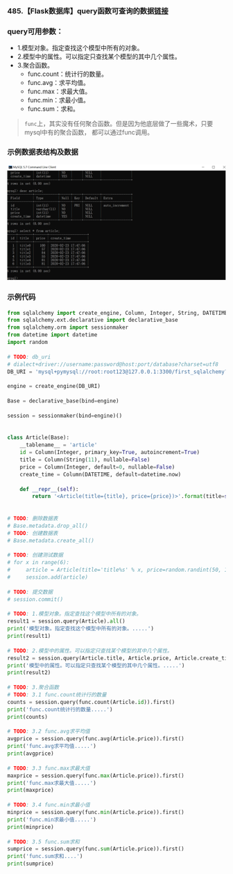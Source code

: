 ### 485.【Flask数据库】query函数可查询的数据[链接](http://wangkaixiang.cn/python-flask/di-liu-zhang-ff1a-sqlalchemy-shu-ju-ku/di-si-jie-ff1a-sqlalchemy-de-orm-2.html)

### query可用参数：
* 1.模型对象。指定查找这个模型中所有的对象。
* 2.模型中的属性。可以指定只查找某个模型的其中几个属性。
* 3.聚合函数。
    * func.count：统计行的数量。
    * func.avg：求平均值。
    * func.max：求最大值。
    * func.min：求最小值。
    * func.sum：求和。
> `func`上，其实没有任何聚合函数。但是因为他底层做了一些魔术，只要mysql中有的聚合函数，
> 都可以通过func调用。

### 示例数据表结构及数据
![avatar](../assets/17.png)

### 示例代码
```python
from sqlalchemy import create_engine, Column, Integer, String, DATETIME, func
from sqlalchemy.ext.declarative import declarative_base
from sqlalchemy.orm import sessionmaker
from datetime import datetime
import random

# TODO: db_uri
# dialect+driver://username:password@host:port/database?charset=utf8
DB_URI = 'mysql+pymysql://root:root123@127.0.0.1:3300/first_sqlalchemy?charset=utf8'

engine = create_engine(DB_URI)

Base = declarative_base(bind=engine)

session = sessionmaker(bind=engine)()


class Article(Base):
    __tablename__ = 'article'
    id = Column(Integer, primary_key=True, autoincrement=True)
    title = Column(String(11), nullable=False)
    price = Column(Integer, default=0, nullable=False)
    create_time = Column(DATETIME, default=datetime.now)

    def __repr__(self):
        return '<Article(title={title}, price={price})>'.format(title=self.title, price=self.price)


# TODO: 删除数据表
# Base.metadata.drop_all()
# TODO: 创建数据表
# Base.metadata.create_all()

# TODO: 创建测试数据
# for x in range(6):
#     article = Article(title='title%s' % x, price=random.randint(50, 100))
#     session.add(article)

# TODO: 提交数据
# session.commit()

# TODO: 1.模型对象。指定查找这个模型中所有的对象。
result1 = session.query(Article).all()
print('模型对象。指定查找这个模型中所有的对象。.....')
print(result1)

# TODO: 2.模型中的属性。可以指定只查找某个模型的其中几个属性。
result2 = session.query(Article.title, Article.price, Article.create_time).all()
print('模型中的属性。可以指定只查找某个模型的其中几个属性。.....')
print(result2)

# TODO: 3.聚合函数
# TODO: 3.1 func.count统计行的数量
counts = session.query(func.count(Article.id)).first()
print('func.count统计行的数量.....')
print(counts)

# TODO: 3.2 func.avg求平均值
avgprice = session.query(func.avg(Article.price)).first()
print('func.avg求平均值.....')
print(avgprice)

# TODO: 3.3 func.max求最大值
maxprice = session.query(func.max(Article.price)).first()
print('func.max求最大值.....')
print(maxprice)

# TODO: 3.4 func.min求最小值
minprice = session.query(func.min(Article.price)).first()
print('func.min求最小值.....')
print(minprice)

# TODO: 3.5 func.sum求和
sumprice = session.query(func.sum(Article.price)).first()
print('func.sum求和....')
print(sumprice)
```